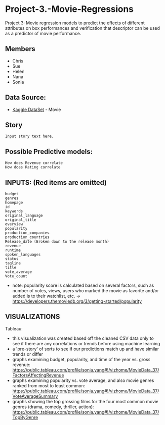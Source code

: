 # Project-3.-Movie-Regressions
Project 3: Movie regression models to predict the effects of different attributes on box performances and verification that descriptor can be used as a predictor of movie performance.

## Members
* Chris 
* Sue
* Helen
* Nana
* Sonia

## Data Source:
* [Kaggle DataSet](https://www.kaggle.com/tmdb/tmdb-movie-metadata#tmdb_5000_movies.csv/) - Movie

## Story


```
Input story text here.
```

## Possible Predictive models:
```
How does Revenue correlate
How does Rating correlate
```

## INPUTS: (Red items are omitted)

```
budget
genres
homepage
id
keywords
original_language
original_title
overview
popularity
production_companies
production_countries
Release_date (Broken down to the release month) 
revenue
runtime
spoken_languages
status
tagline
title
vote_average
Vote_count
```

* note: popularity score is calculated based on several factors, such as number of votes, views, users who marked the movie as favorite and/or added is to their watchlist, etc. -> https://developers.themoviedb.org/3/getting-started/popularity

## VISUALIZATIONS

Tableau: 
* this visualization was created based off the cleaned CSV data only to see if there are any correlations or trends before using machine learning
* a 'pre-story' of sorts to see if our predictions match up and have similar trends or differ
* graphs examining budget, popularity, and time of the year vs. gross revenue: https://public.tableau.com/profile/sonia.yang#!/vizhome/MovieData_37/FactorsAffectingRevenue
* graphs examining popularity vs. vote average, and also movie genres ranked from most to least common: https://public.tableau.com/profile/sonia.yang#!/vizhome/MovieData_37/VoteAverageSummary
* graphs showing the top grossing films for the four most common movie genres (drama, comedy, thriller, action): https://public.tableau.com/profile/sonia.yang#!/vizhome/MovieData_37/TopByGenre